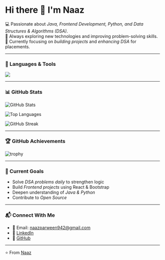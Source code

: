 # Hi there 👋 I'm Naaz  

💻 Passionate about *Java, Frontend Development, Python, and Data Structures & Algorithms (DSA)*.  
🚀 Always exploring new technologies and improving problem-solving skills.  
🌱 Currently focusing on *building projects* and *enhancing DSA* for placements.  

---

### 🚀 Languages & Tools
<p>
  <img src="https://skillicons.dev/icons?i=java,python,html,css,js,react,bootstrap,cpp,git,github,mysql" />
</p>

---

### 📊 GitHub Stats
![GitHub Stats](https://github-readme-stats.vercel.app/api?username=naaz297&show_icons=true&theme=tokyonight)

![Top Languages](https://github-readme-stats.vercel.app/api/top-langs/?username=naaz297&layout=compact&theme=tokyonight)

![GitHub Streak](https://github-readme-streak-stats.herokuapp.com/?user=naaz297&theme=tokyonight)

---

### 🏆 GitHub Achievements
![trophy](https://github-profile-trophy.vercel.app/?username=naaz297&theme=tokyonight&margin-w=10&margin-h=10)

---

### 🌱 Current Goals
- Solve *DSA problems daily* to strengthen logic  
- Build *Frontend projects* using React & Bootstrap  
- Deepen understanding of *Java & Python*  
- Contribute to *Open Source*  

---

### 📬 Connect With Me
- 📧 Email: naazparween942@gmail.com  
- 💼 [LinkedIn](https://www.linkedin.com/in/naaz-parween-633478319)  
- 🐙 [GitHub](https://github.com/naaz297)  

---

⭐ From [Naaz](https://github.com/naaz297)
